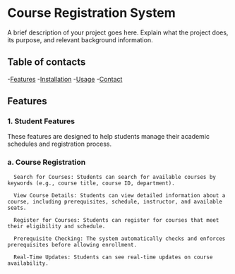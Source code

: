 # Course Registration System

A brief description of your project goes here. Explain what the project does, its purpose, and relevant background information.

## Table of contacts

-[Features](#features)
-[Installation](#installation)
-[Usage](#Usage)
-[Contact](#Contact)

## Features

### 1. Student Features

These features are designed to help students manage their academic schedules and registration process.

### a. Course Registration

      Search for Courses: Students can search for available courses by keywords (e.g., course title, course ID, department).
      
      View Course Details: Students can view detailed information about a course, including prerequisites, schedule, instructor, and available seats.
      
      Register for Courses: Students can register for courses that meet their eligibility and schedule.
      
      Prerequisite Checking: The system automatically checks and enforces prerequisites before allowing enrollment.
      
      Real-Time Updates: Students can see real-time updates on course availability.

